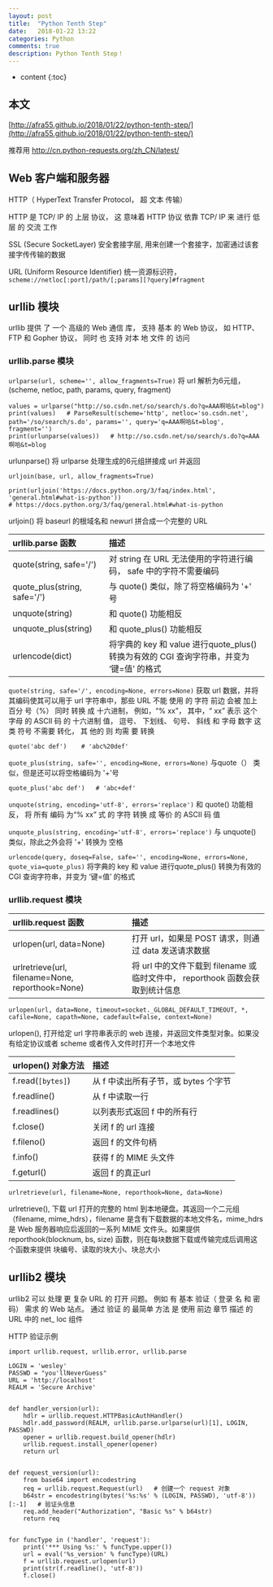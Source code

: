 ```yaml
---
layout: post
title:  "Python Tenth Step"
date:   2018-01-22 13:22
categories: Python
comments: true
description: Python Tenth Step！
---
```


* content
{:toc}

## 本文

[http://afra55.github.io/2018/01/22/python-tenth-step/](http://afra55.github.io/2018/01/22/python-tenth-step/)

推荐用 http://cn.python-requests.org/zh_CN/latest/

##  Web 客户端和服务器

HTTP（ HyperText Transfer Protocol， 超 文本 传输）

HTTP 是 TCP/ IP 的 上层 协议， 这 意味着 HTTP 协议 依靠 TCP/ IP 来 进行 低层 的 交流 工作

SSL (Secure SocketLayer) 安全套接字层, 用来创建一个套接字，加密通过该套接字传传输的数据

URL (Uniform Resource Identifier) 统一资源标识符， `scheme://netloc[:port]/path/[;params][?query]#fragment`

## urllib 模块

urllib 提供 了 一个 高级的 Web 通信 库， 支持 基本 的 Web 协议， 如 HTTP、 FTP 和 Gopher 协议， 同时 也 支持 对本 地 文件 的 访问

### urllib.parse 模块

`urlparse(url, scheme='', allow_fragments=True)` 将 url 解析为6元组，(scheme, netloc, path, params, query, fragment)

    values = urlparse("http://so.csdn.net/so/search/s.do?q=AAA啊哈&t=blog")
    print(values)   # ParseResult(scheme='http', netloc='so.csdn.net', path='/so/search/s.do', params='', query='q=AAA啊哈&t=blog', fragment='')
    print(urlunparse(values))   # http://so.csdn.net/so/search/s.do?q=AAA啊哈&t=blog

urlunparse() 将 urlparse 处理生成的6元组拼接成 url 并返回

`urljoin(base, url, allow_fragments=True)` 

    print(urljoin('https://docs.python.org/3/faq/index.html', 'general.html#what-is-python'))
    # https://docs.python.org/3/faq/general.html#what-is-python

urljoin() 将 baseurl 的根域名和 newurl 拼合成一个完整的 URL

| urllib.parse 函数 | 描述 |
| :--------- | :--------- |
| quote(string, safe='/') | 对 string 在 URL 无法使用的字符进行编码， safe 中的字符不需要编码 |
| quote_plus(string, safe='/') | 与 quote() 类似，除了将空格编码为 '+' 号 |
| unquote(string) | 和 quote() 功能相反 |
| unquote_plus(string) | 和 quote_plus() 功能相反 |
| urlencode(dict) | 将字典的 key 和 value 进行quote_plus() 转换为有效的 CGI 查询字符串，并变为 ‘键=值’ 的格式 |


`quote(string, safe='/', encoding=None, errors=None)` 获取 url 数据，并将其编码使其可以用于 url 字符串中，那些 URL 不能 使用 的 字符 前边 会被 加上 百分 号（%） 同时 转换 成 十六进制， 例如，“% xx”， 其中，“ xx” 表示 这个 字母 的 ASCII 码 的 十六进制 值， 逗号、 下划线、 句号、 斜线 和 字母 数字 这类 符号 不需要 转化， 其 他的 则 均需 要 转换

    quote('abc def')    # 'abc%20def'

`quote_plus(string, safe='', encoding=None, errors=None)`  与quote（） 类似，但是还可以将空格编码为 '+'号

    quote_plus('abc def')   # 'abc+def'

`unquote(string, encoding='utf-8', errors='replace')` 和 quote() 功能相反， 将 所有 编码 为“% xx” 式 的 字符 转换 成 等价 的 ASCII 码 值

`unquote_plus(string, encoding='utf-8', errors='replace')` 与 unquote() 类似，除此之外会将 '+' 转换为 空格

`urlencode(query, doseq=False, safe='', encoding=None, errors=None, quote_via=quote_plus)` 将字典的 key 和 value 进行quote_plus() 转换为有效的 CGI 查询字符串，并变为 ‘键=值’ 的格式


### urllib.request 模块

| urllib.request 函数 | 描述 |
| :--------- | :--------- |
| urlopen(url, data=None) | 打开 url，如果是 POST 请求，则通过 data 发送请求数据 |
| urlretrieve(url, filename=None, reporthook=None) | 将 url 中的文件下载到 filename 或临时文件中，  reporthook 函数会获取到统计信息 |

`urlopen(url, data=None, timeout=socket._GLOBAL_DEFAULT_TIMEOUT, *, cafile=None, capath=None, cadefault=False, context=None)`

urlopen(), 打开给定 url 字符串表示的 web 连接，并返回文件类型对象。如果没有给定协议或者 scheme 或者传入文件时打开一个本地文件
    
| urlopen() 对象方法 | 描述 |
| :--------- | :--------- |
| f.read(`[bytes]`) | 从 f 中读出所有子节，或 bytes 个字节 |
| f.readline() | 从 f 中读取一行 |
| f.readlines() | 以列表形式返回 f 中的所有行　|
| f.close() | 关闭 f 的 url 连接 |
| f.fileno() | 返回 f 的文件句柄 |
| f.info() | 获得 f 的 MIME 头文件 |
| f.geturl() | 返回 f 的真正url |

`urlretrieve(url, filename=None, reporthook=None, data=None)`

urlretrieve(), 下载 url 打开的完整的 html 到本地硬盘。其返回一个二元组（filename, mime_hdrs），filename 是含有下载数据的本地文件名，mime_hdrs 是 Web 服务器响应后返回的一系列 MIME 文件头。如果提供 reporthook(blocknum, bs, size) 函数，则在每块数据下载或传输完成后调用这个函数来提供 块编号、读取的块大小、块总大小

## urllib2 模块

urllib2 可以 处理 更 复杂 URL 的 打开 问题。 例如 有 基本 验证（ 登录 名 和 密码） 需求 的 Web 站点。 通过 验证 的 最简单 方法 是 使用 前边 章节 描述 的 URL 中的 net_ loc 组件

HTTP 验证示例

    import urllib.request, urllib.error, urllib.parse

    LOGIN = 'wesley'
    PASSWD = "you'llNeverGuess"
    URL = 'http://localhost'
    REALM = 'Secure Archive'


    def handler_version(url):
        hdlr = urllib.request.HTTPBasicAuthHandler()
        hdlr.add_password(REALM, urllib.parse.urlparse(url)[1], LOGIN, PASSWD)
        opener = urllib.request.build_opener(hdlr)
        urllib.request.install_opener(opener)
        return url


    def request_version(url):
        from base64 import encodestring
        req = urllib.request.Request(url)   # 创建一个 request 对象
        b64str = encodestring(bytes('%s:%s' % (LOGIN, PASSWD), 'utf-8'))[:-1]   # 验证头信息
        req.add_header("Authorization", "Basic %s" % b64str)
        return req


    for funcType in ('handler', 'request'):
        print('*** Using %s:' % funcType.upper())
        url = eval('%s_version' % funcType)(URL)
        f = urllib.request.urlopen(url)
        print(str(f.readline(), 'utf-8'))
        f.close()

## 





















